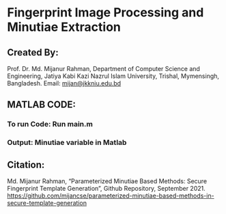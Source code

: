 # Fingerprint Image Processing and Minutiae Extraction

## Created By: 
Prof. Dr. Md. Mijanur Rahman, Department of Computer Science and Engineering, 
Jatiya Kabi Kazi Nazrul Islam University, Trishal, Mymensingh, Bangladesh. 
Email: mijan@jkkniu.edu.bd

## MATLAB CODE:
### To run Code: Run main.m
### Output: Minutiae variable in Matlab


## Citation: 
Md. Mijanur Rahman, “Parameterized Minutiae Based Methods: Secure Fingerprint Template Generation”, Github Repository, September 2021. https://github.com/mijancse/parameterized-minutiae-based-methods-in-secure-template-generation 
